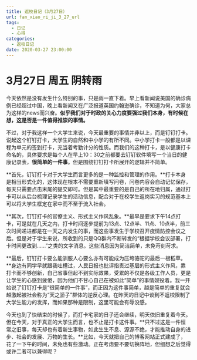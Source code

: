 ```yaml
---
title: 返校日记（3月27日）
url: fan_xiao_ri_ji_3_27_url
tags:
  - 日记
  - 心得
categories:
  - 返校日记
date: 2020-03-27 23:00:00
---
```


# 3月27日 周五 阴转雨

今天依然是没有发生什么特别的事，只是雨一直下着。早上看新闻说美国的确诊病例已经超过中国，晚上看新闻又在广泛报道英国约翰逊确诊，不知道为何，大家总为这样的news而兴奋。**似乎我们对于时政的关心力度要强过我们本身，有时候在想，这是否是一件值得推崇的事情。**

不过，对于我这样一个大学生来说，今天最重要的事情并非以上，而是钉钉打卡。说起这个钉钉打卡，大学生的自然和中小学的有所不同。中小学打卡一般都是以课程为单元的签到打卡，充当着考勤计分的性质。而我们的这种打卡，是以健康打卡命名的，具体要求是每个人在早上10：30之前都要去钉钉软件填写一个当日的健康记录表，**很简单的一件事**。但是围绕钉钉打卡所展开的逻辑并不简单。

**首先，钉钉打卡对于大学生而言更多的是一种监控和管理的作用。**打卡本身是相当形式化的，这体现在根本不需要重新填写问卷，问卷内容会自动记忆保存，每天只需要点击末尾的提交即可。但是其中最重要的是自己的所在地归属，通过打卡可以从后台梳理记录学生的活动信息，配合对于在校学生返岗实习的规范基本上可以将大学生框定在家中而不至于流入社会。

**其次，钉钉打卡的官僚主义、形式主义作风乱象。**最早是要求下午14点打卡，可是就在几天之内，打卡时间逐步提前为13点、12点半、11点、10点半，前三次时间递进都是在一天之内发生的事，而这些事发生于学校召开疫情防控会议之后。但是对于学生来说，所收到的只是QQ群内不断转发的“根据学校会议部署，打卡时间更改到......”之类的文字消息。这些消息因为简洁简单，未免苛刻苛求。

**最后，钉钉打卡要么能驯服人心要么亦有可能成为压垮骆驼的最后一根稻草。**身边有同学早就跟我吐槽过，人民日报也批评指责过基层的形式主义作风，靠打卡而不够创新，自己省事但起不到实际效果，受累的不仅是各级工作人员，更是让学生的心感到疲倦，因为他们不甘心自己在被如此“简单”的事情奴役着。我一开始说了钉钉打卡是“很简单的一件事”，而正因为这件事简单，越是简单的重复就会越激起被社会称为“天之骄子”群体的逆反心理。在昨天的日记中谈到不返校限制了大学生能力的发挥，而如果那种是限制，这里可能会有辱没感。

今天也到了快结束的时候了，而打卡宅家的日子还会继续，明天依旧重复着今天。但在今天，对于真正的大学生而言，也不止是打卡这件事。**只不过这是一件恒常之旧事，每天却也有着新生事物，如此生生不息、源源不绝，才能推动自身的进步、社会的发展、万物的生长。**比如，今天就把自己的博客网站正式建成了，花了一下午的时间，未免也有些激动。正在考虑要不要切换阵地，但细想之后觉得或许二者可以兼得呢？
<!-- more -->